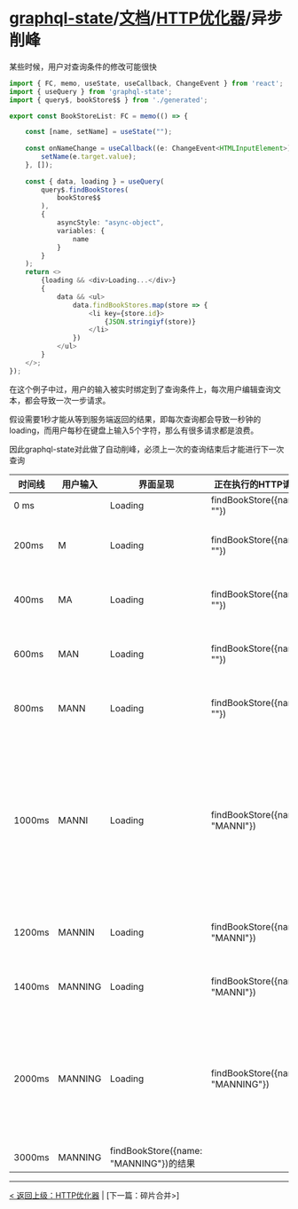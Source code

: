 # [graphql-state](https://github.com/babyfish-ct/graphql-state)/[文档](../README_zh_CN.md)/[HTTP优化器](./README_zh_CN.md)/异步削峰

某些时候，用户对查询条件的修改可能很快

```ts
import { FC, memo, useState, useCallback, ChangeEvent } from 'react';
import { useQuery } from 'graphql-state';
import { query$, bookStore$$ } from './generated';

export const BookStoreList: FC = memo(() => {

    const [name, setName] = useState("");
    
    const onNameChange = useCallback((e: ChangeEvent<HTMLInputElement>) => {
        setName(e.target.value);
    }, []);
    
    const { data, loading } = useQuery(
        query$.findBookStores(
            bookStore$$
        ),
        { 
            asyncStyle: "async-object",
            variables: {
                name
            } 
        }
    );
    return <>
        {loading && <div>Loading...</div>}
        {
            data && <ul>
                data.findBookStores.map(store => {
                    <li key={store.id}>
                        {JSON.stringiyf(store)}
                    </li>
                })
            </ul>
        }
    </>;
});
```

在这个例子中过，用户的输入被实时绑定到了查询条件上，每次用户编辑查询文本，都会导致一次一步请求。

假设需要1秒才能从等到服务端返回的结果，即每次查询都会导致一秒钟的loading，而用户每秒在键盘上输入5个字符，那么有很多请求都是浪费。

因此graphql-state对此做了自动削峰，必须上一次的查询结束后才能进行下一次查询

| 时间线 | 用户输入           | 界面呈现 | 正在执行的HTTP请求|备注|
|-------|-------------------|--------|-----------------|---|
|0 ms   |          |Loading|findBookStore({name: ""})| |
|200ms  | M        |Loading|findBookStore({name: ""})|不执行findBookStores({name: "M"})，因为存在未返回的请求|
|400ms  | MA       |Loading|findBookStore({name: ""})|不执行findBookStores({name: "MA"})，因为存在未返回的请求|
|600ms  | MAN      |Loading|findBookStore({name: ""})|不执行findBookStores({name: "MAN"})，因为存在未返回的请求|
|800ms  | MANN     |Loading|findBookStore({name: ""})|不执行findBookStores({name: "MANN"})，因为存在未返回的请求|
|1000ms  | MANNI   |Loading|findBookStore({name: "MANNI"})|findBookStores({name: "M"})返回后，忽略findBookStores({name: "M"}), findBookStores({name: "MA"}), findBookStores({name: "MAN"}), findBookStores({name: "MANN"})直接执行findBookStores({name: "MANNI"})。因为只有最新的查询参数才有意义|
|1200ms  | MANNIN  |Loading|findBookStore({name: "MANNI"})|不执行findBookStores({name: "MANNIN"})，因为存在未返回的请求|
|1400ms  | MANNING |Loading|findBookStore({name: "MANNI"})|不执行findBookStores({name: "MANNING"})，因为存在未返回的请求|
|2000ms  | MANNING |Loading|findBookStore({name: "MANNING"})|不执行findBookStores({name: "MANNI"})返回后，忽略findBookStores({name: "MANNIN"})，直接执行findBookStores({name: "MANNING"})。因为只有最新的查询参数才有意义|
|3000ms  | MANNING |findBookStore({name: "MANNING"})的结果|||
-----------------

[< 返回上级：HTTP优化器](./README_zh_CN.md) | [下一篇：碎片合并>]
